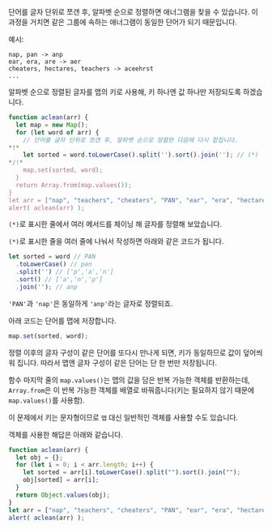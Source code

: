 단어를 글자 단위로 쪼갠 후, 알파벳 순으로 정렬하면 애너그램을 찾을 수 있습니다. 이 과정을 거치면 같은 그룹에 속하는 애너그램이 동일한 단어가 되기 때문입니다.

예시:

```
nap, pan -> anp
ear, era, are -> aer
cheaters, hectares, teachers -> aceehrst
...
```

알파벳 순으로 정렬된 글자를 맵의 키로 사용해, 키 하나엔 값 하나만 저장되도록 하겠습니다.

```js run
function aclean(arr) {
  let map = new Map();
  for (let word of arr) {
    // 단어를 글자 단위로 쪼갠 후, 알파벳 순으로 정렬한 다음에 다시 합칩니다.
*!*
    let sorted = word.toLowerCase().split('').sort().join(''); // (*)
*/!*
    map.set(sorted, word);
  }
  return Array.from(map.values());
}
let arr = ["nap", "teachers", "cheaters", "PAN", "ear", "era", "hectares"];
alert( aclean(arr) );
```

`(*)`로 표시한 줄에서 여러 메서드를 체이닝 해 글자를 정렬해 보았습니다.

`(*)`로 표시한 줄을 여러 줄에 나눠서 작성하면 아래와 같은 코드가 됩니다.

```js
let sorted = word // PAN
  .toLowerCase() // pan
  .split('') // ['p','a','n']
  .sort() // ['a','n','p']
  .join(''); // anp
```

`'PAN'`과 `'nap'`은 동일하게 `'anp'`라는 글자로 정렬되죠.

아래 코드는 단어를 맵에 저장합니다.

```js
map.set(sorted, word);
```

정렬 이후의 글자 구성이 같은 단어를 또다시 만나게 되면, 키가 동일하므로 값이 덮어씌워 집니다. 따라서 맵엔 글자 구성이 같은 단어는 단 한 번만 저장됩니다.

함수 마지막 줄의 `map.values()`는 맵의 값을 담은 반복 가능한 객체를 반환하는데, `Array.from`은 이 반복 가능한 객체를 배열로 바꿔줍니다(키는 필요하지 않기 때문에 `map.values()`를 사용함).

이 문제에서 키는 문자형이므로 `맵` 대신 일반적인 객체를 사용할 수도 있습니다.

객체를 사용한 해답은 아래와 같습니다.

```js run demo
function aclean(arr) {
  let obj = {};
  for (let i = 0; i < arr.length; i++) {
    let sorted = arr[i].toLowerCase().split("").sort().join("");
    obj[sorted] = arr[i];
  }
  return Object.values(obj);
}
let arr = ["nap", "teachers", "cheaters", "PAN", "ear", "era", "hectares"];
alert( aclean(arr) );
```
